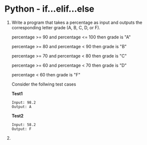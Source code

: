 # Python - if...elif...else

1. Write a program that takes a percentage as input and outputs the corresponding letter grade (A, B, C, D, or F).

   percentage >= 90 and percentage <= 100 then grade is "A"

   percentage >= 80 and percentage < 90 then grade is "B"

   percentage >= 70 and percentage < 80 then grade is "C"

   percentage >= 60 and percentage < 70 then grade is "D"

   percentage < 60 then grade is "F"

   Consider the follwing test cases

   **Test1**

   ```
   Input: 98.2
   Output: A
   ```

   **Test2**

   ```
   Input: 58.2
   Output: F
   ```

2. 
